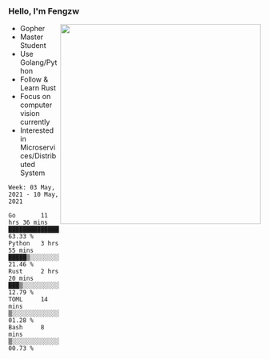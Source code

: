 ### Hello, I'm Fengzw

<img align="right" src="https://github-readme-stats.vercel.app/api?username=zhiwei-Feng&show_icons=true&icon_color=000000&text_color=000000&bg_color=ffffff&hide_title=false&title_color=000000" width="400" />

- Gopher
- Master Student
- Use Golang/Python
- Follow & Learn Rust
- Focus on computer vision currently
- Interested in Microservices/Distributed System
  
<!--START_SECTION:waka-->
```text
Week: 03 May, 2021 - 10 May, 2021

Go       11 hrs 36 mins  ███████████████▓░░░░░░░░░   63.33 % 
Python   3 hrs 55 mins   █████▒░░░░░░░░░░░░░░░░░░░   21.46 % 
Rust     2 hrs 20 mins   ███▒░░░░░░░░░░░░░░░░░░░░░   12.79 % 
TOML     14 mins         ▒░░░░░░░░░░░░░░░░░░░░░░░░   01.28 % 
Bash     8 mins          ▒░░░░░░░░░░░░░░░░░░░░░░░░   00.73 % 
```
<!--END_SECTION:waka-->
</p>



<!--
[![github stats](https://github-readme-stats.vercel.app/api?username=zhiwei-Feng&theme=tokyonight&show_icons=true)](https://github.com/anuraghazra/github-readme-stats)
-->




<!--
**zhiwei-Feng/zhiwei-Feng** is a ✨ _special_ ✨ repository because its `README.md` (this file) appears on your GitHub profile.

Here are some ideas to get you started:

- 🔭 I’m currently working on ...
- 🌱 I’m currently learning ...
- 👯 I’m looking to collaborate on ...
- 🤔 I’m looking for help with ...
- 💬 Ask me about ...
- 📫 How to reach me: ...
- 😄 Pronouns: ...
- ⚡ Fun fact: ...
-->



